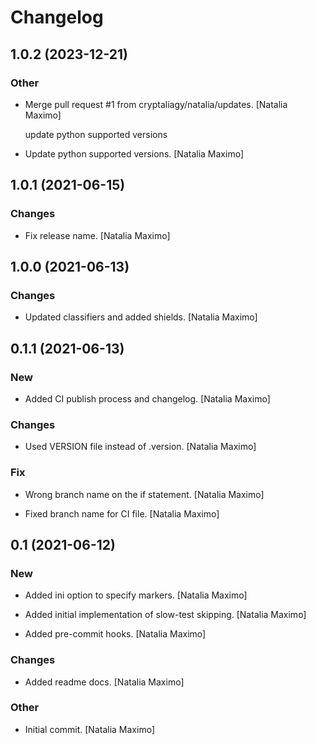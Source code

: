 # Changelog


## 1.0.2 (2023-12-21)

### Other

* Merge pull request #1 from cryptaliagy/natalia/updates. [Natalia Maximo]

  update python supported versions

* Update python supported versions. [Natalia Maximo]


## 1.0.1 (2021-06-15)

### Changes

* Fix release name. [Natalia Maximo]


## 1.0.0 (2021-06-13)

### Changes

* Updated classifiers and added shields. [Natalia Maximo]


## 0.1.1 (2021-06-13)

### New

* Added CI publish process and changelog. [Natalia Maximo]

### Changes

* Used VERSION file instead of .version. [Natalia Maximo]

### Fix

* Wrong branch name on the if statement. [Natalia Maximo]

* Fixed branch name for CI file. [Natalia Maximo]


## 0.1 (2021-06-12)

### New

* Added ini option to specify markers. [Natalia Maximo]

* Added initial implementation of slow-test skipping. [Natalia Maximo]

* Added pre-commit hooks. [Natalia Maximo]

### Changes

* Added readme docs. [Natalia Maximo]

### Other

* Initial commit. [Natalia Maximo]


